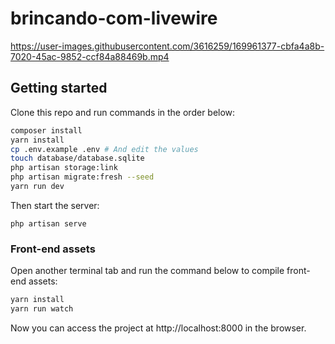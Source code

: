 # brincando-com-livewire

https://user-images.githubusercontent.com/3616259/169961377-cbfa4a8b-7020-45ac-9852-ccf84a88469b.mp4

## Getting started

Clone this repo and run commands in the order below:

```bash
composer install
yarn install
cp .env.example .env # And edit the values
touch database/database.sqlite
php artisan storage:link
php artisan migrate:fresh --seed
yarn run dev
```

Then start the server:

```
php artisan serve
```

### Front-end assets

Open another terminal tab and run the command below to compile front-end assets:

```bash
yarn install
yarn run watch
```

Now you can access the project at http://localhost:8000 in the browser.
